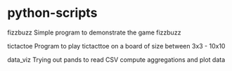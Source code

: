 # python-scripts

fizzbuzz
Simple program to demonstrate the game fizzbuzz

tictactoe
Program to play tictacttoe on a board of size between 3x3 - 10x10

data_viz
Trying out pands to read CSV compute aggregations and plot data
